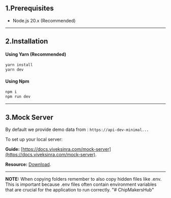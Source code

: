 ## 1.Prerequisites

- Node.js 20.x (Recommended)

---

## 2.Installation

#### Using Yarn (Recommended)

```sh
yarn install
yarn dev
```

#### Using Npm

```sh
npm i
npm run dev
```

---

## 3.Mock Server

By default we provide demo data from : `https://api-dev-minimal...`

To set up your local server:

**Guide:** [https://docs.viveksinra.com/mock-server](https://docs.viveksinra.com/mock-server).

**Resource:** [Download](https://www.dropbox.com/sh/6ojn099upi105tf/AACpmlqrNUacwbBfVdtt2t6va?dl=0).

---

**NOTE:** When copying folders remember to also copy hidden files like .env. This is important because .env files often contain environment variables that are crucial for the application to run correctly.
"# ChipMakersHub" 
